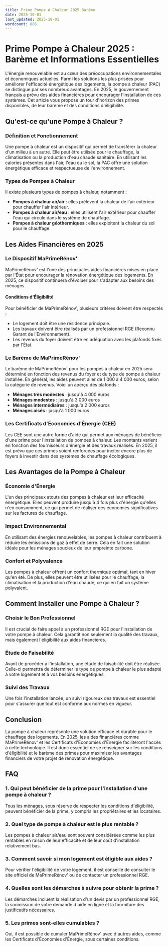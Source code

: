 ```yaml
---
title: Prime Pompe A Chaleur 2025 Barème
date: 2025-10-01
last_updated: 2025-10-01
wordcount: 886
---
```


# Prime Pompe à Chaleur 2025 : Barème et Informations Essentielles

L'énergie renouvelable est au cœur des préoccupations environnementales et économiques actuelles. Parmi les solutions les plus prisées pour améliorer l'efficacité énergétique des logements, la pompe à chaleur (PAC) se distingue par ses nombreux avantages. En 2025, le gouvernement français a prévu des aides financières pour encourager l'installation de ces systèmes. Cet article vous propose un tour d'horizon des primes disponibles, de leur barème et des conditions d'éligibilité.

## Qu'est-ce qu'une Pompe à Chaleur ?

### Définition et Fonctionnement

Une pompe à chaleur est un dispositif qui permet de transférer la chaleur d'un milieu à un autre. Elle peut être utilisée pour le chauffage, la climatisation ou la production d'eau chaude sanitaire. En utilisant les calories présentes dans l'air, l'eau ou le sol, la PAC offre une solution énergétique efficace et respectueuse de l'environnement.

### Types de Pompes à Chaleur

Il existe plusieurs types de pompes à chaleur, notamment :

- **Pompes à chaleur air/air** : elles prélèvent la chaleur de l'air extérieur pour chauffer l'air intérieur.
- **Pompes à chaleur air/eau** : elles utilisent l'air extérieur pour chauffer l'eau qui circule dans le système de chauffage.
- **Pompes à chaleur géothermiques** : elles exploitent la chaleur du sol pour le chauffage.

## Les Aides Financières en 2025

### Le Dispositif MaPrimeRénov'

MaPrimeRénov' est l'une des principales aides financières mises en place par l'État pour encourager la rénovation énergétique des logements. En 2025, ce dispositif continuera d'évoluer pour s'adapter aux besoins des ménages.

#### Conditions d'Éligibilité

Pour bénéficier de MaPrimeRénov', plusieurs critères doivent être respectés :

- Le logement doit être une résidence principale.
- Les travaux doivent être réalisés par un professionnel RGE (Reconnu Garant de l’Environnement).
- Les revenus du foyer doivent être en adéquation avec les plafonds fixés par l'État.

### Le Barème de MaPrimeRénov'

Le barème de MaPrimeRénov' pour les pompes à chaleur en 2025 sera déterminé en fonction des revenus du foyer et du type de pompe à chaleur installée. En général, les aides peuvent aller de 1 000 à 4 000 euros, selon la catégorie de revenus. Voici un aperçu des plafonds :

- **Ménages très modestes** : jusqu'à 4 000 euros
- **Ménages modestes** : jusqu'à 3 000 euros
- **Ménages intermédiaires** : jusqu'à 2 000 euros
- **Ménages aisés** : jusqu'à 1 000 euros

### Les Certificats d'Économies d'Énergie (CEE)

Les CEE sont une autre forme d'aide qui permet aux ménages de bénéficier d'une prime pour l'installation de pompes à chaleur. Les montants varient en fonction des fournisseurs d'énergie et des travaux réalisés. En 2025, il est prévu que ces primes soient renforcées pour inciter encore plus de foyers à investir dans des systèmes de chauffage écologiques.

## Les Avantages de la Pompe à Chaleur

### Économie d'Énergie

L'un des principaux atouts des pompes à chaleur est leur efficacité énergétique. Elles peuvent produire jusqu'à 4 fois plus d'énergie qu'elles n'en consomment, ce qui permet de réaliser des économies significatives sur les factures de chauffage.

### Impact Environnemental

En utilisant des énergies renouvelables, les pompes à chaleur contribuent à réduire les émissions de gaz à effet de serre. Cela en fait une solution idéale pour les ménages soucieux de leur empreinte carbone.

### Confort et Polyvalence

Les pompes à chaleur offrent un confort thermique optimal, tant en hiver qu'en été. De plus, elles peuvent être utilisées pour le chauffage, la climatisation et la production d'eau chaude, ce qui en fait un système polyvalent.

## Comment Installer une Pompe à Chaleur ?

### Choisir le Bon Professionnel

Il est crucial de faire appel à un professionnel RGE pour l'installation de votre pompe à chaleur. Cela garantit non seulement la qualité des travaux, mais également l'éligibilité aux aides financières.

### Étude de Faisabilité

Avant de procéder à l'installation, une étude de faisabilité doit être réalisée. Celle-ci permettra de déterminer le type de pompe à chaleur le plus adapté à votre logement et à vos besoins énergétiques.

### Suivi des Travaux

Une fois l'installation lancée, un suivi rigoureux des travaux est essentiel pour s'assurer que tout est conforme aux normes en vigueur.

## Conclusion

La pompe à chaleur représente une solution efficace et durable pour le chauffage des logements. En 2025, les aides financières comme MaPrimeRénov' et les Certificats d'Économies d'Énergie faciliteront l'accès à cette technologie. Il est donc essentiel de se renseigner sur les conditions d'éligibilité et le barème des primes pour maximiser les avantages financiers de votre projet de rénovation énergétique.

## FAQ

### 1. Qui peut bénéficier de la prime pour l'installation d'une pompe à chaleur ?

Tous les ménages, sous réserve de respecter les conditions d'éligibilité, peuvent bénéficier de la prime, y compris les propriétaires et les locataires.

### 2. Quel type de pompe à chaleur est le plus rentable ?

Les pompes à chaleur air/eau sont souvent considérées comme les plus rentables en raison de leur efficacité et de leur coût d'installation relativement bas.

### 3. Comment savoir si mon logement est éligible aux aides ?

Pour vérifier l'éligibilité de votre logement, il est conseillé de consulter le site officiel de MaPrimeRénov' ou de contacter un professionnel RGE.

### 4. Quelles sont les démarches à suivre pour obtenir la prime ?

Les démarches incluent la réalisation d'un devis par un professionnel RGE, la soumission de votre demande d'aide en ligne et la fourniture des justificatifs nécessaires.

### 5. Les primes sont-elles cumulables ?

Oui, il est possible de cumuler MaPrimeRénov' avec d'autres aides, comme les Certificats d'Économies d'Énergie, sous certaines conditions.